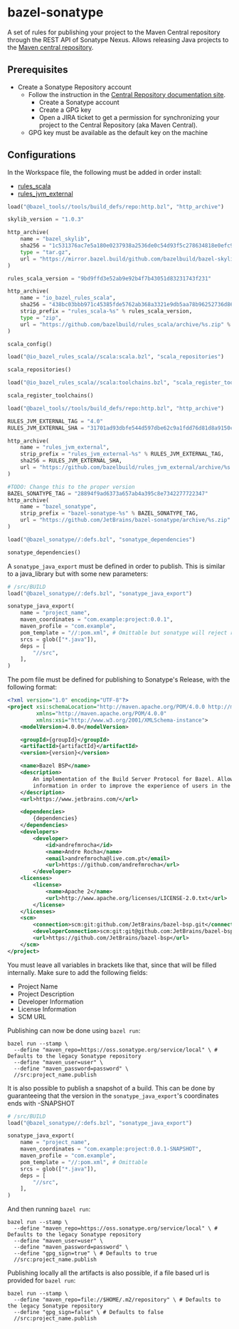 bazel-sonatype 
======

A set of rules for publishing your project to the Maven Central repository through the REST API of Sonatype Nexus. Allows releasing Java projects to the [Maven central repository](https://repo1.maven.org/maven2/).

## Prerequisites

 * Create a Sonatype Repository account
   * Follow the instruction in the [Central Repository documentation site](http://central.sonatype.org).
     * Create a Sonatype account
     * Create a GPG key
     * Open a JIRA ticket to get a permission for synchronizing your project to the Central Repository (aka Maven Central).
   * GPG key must be available as the default key on the machine
    
## Configurations
In the Workspace file, the following must be added in order install:
- [rules_scala](https://github.com/bazelbuild/rules_scala)
- [rules_jvm_external](https://github.com/bazelbuild/rules_jvm_external)


```python
load("@bazel_tools//tools/build_defs/repo:http.bzl", "http_archive")

skylib_version = "1.0.3"

http_archive(
    name = "bazel_skylib",
    sha256 = "1c531376ac7e5a180e0237938a2536de0c54d93f5c278634818e0efc952dd56c",
    type = "tar.gz",
    url = "https://mirror.bazel.build/github.com/bazelbuild/bazel-skylib/releases/download/{}/bazel-skylib-{}.tar.gz".format(skylib_version, skylib_version),
)

rules_scala_version = "9bd9ffd3e52ab9e92b4f7b43051d83231743f231"

http_archive(
    name = "io_bazel_rules_scala",
    sha256 = "438bc03bbb971c45385fde5762ab368a3321e9db5aa78b96252736d86396a9da",
    strip_prefix = "rules_scala-%s" % rules_scala_version,
    type = "zip",
    url = "https://github.com/bazelbuild/rules_scala/archive/%s.zip" % rules_scala_version,
)

scala_config()

load("@io_bazel_rules_scala//scala:scala.bzl", "scala_repositories")

scala_repositories()

load("@io_bazel_rules_scala//scala:toolchains.bzl", "scala_register_toolchains")

scala_register_toolchains()

load("@bazel_tools//tools/build_defs/repo:http.bzl", "http_archive")

RULES_JVM_EXTERNAL_TAG = "4.0"
RULES_JVM_EXTERNAL_SHA = "31701ad93dbfe544d597dbe62c9a1fdd76d81d8a9150c2bf1ecf928ecdf97169"

http_archive(
    name = "rules_jvm_external",
    strip_prefix = "rules_jvm_external-%s" % RULES_JVM_EXTERNAL_TAG,
    sha256 = RULES_JVM_EXTERNAL_SHA,
    url = "https://github.com/bazelbuild/rules_jvm_external/archive/%s.zip" % RULES_JVM_EXTERNAL_TAG,
)

#TODO: Change this to the proper version
BAZEL_SONATYPE_TAG = "28894f9ad6373a657ab4a395c8e7342277722347"
http_archive(
    name = "bazel_sonatype",
    strip_prefix = "bazel-sonatype-%s" % BAZEL_SONATYPE_TAG,
    url = "https://github.com/JetBrains/bazel-sonatype/archive/%s.zip" % BAZEL_SONATYPE_TAG,
)

load("@bazel_sonatype//:defs.bzl", "sonatype_dependencies")

sonatype_dependencies()
```
A `sonatype_java_export` must be defined in order to publish. This is similar to a java_library but with some new parameters:

```python
# /src/BUILD
load("@bazel_sonatype//:defs.bzl", "sonatype_java_export")

sonatype_java_export(
    name = "project_name",
    maven_coordinates = "com.example:project:0.0.1",
    maven_profile = "com.example",
    pom_template = "//:pom.xml", # Omittable but sonatype will reject reject publishing without more information than the template has
    srcs = glob(["*.java"]),
    deps = [
        "//src",
    ],
)
```

The pom file must be defined for publishing to Sonatype's Release, with the following format:
```xml
<?xml version="1.0" encoding="UTF-8"?>
<project xsi:schemaLocation="http://maven.apache.org/POM/4.0.0 http://maven.apache.org/xsd/maven-4.0.0.xsd"
         xmlns="http://maven.apache.org/POM/4.0.0"
         xmlns:xsi="http://www.w3.org/2001/XMLSchema-instance">
    <modelVersion>4.0.0</modelVersion>

    <groupId>{groupId}</groupId>
    <artifactId>{artifactId}</artifactId>
    <version>{version}</version>

    <name>Bazel BSP</name>
    <description>
        An implementation of the Build Server Protocol for Bazel. Allows clients such as IntelliJ to obtain build specific
        information in order to improve the experience of users in the IDE.
    </description>
    <url>https://www.jetbrains.com/</url>

    <dependencies>
        {dependencies}
    </dependencies>
    <developers>
        <developer> 
            <id>andrefmrocha</id>
            <name>Andre Rocha</name>
            <email>andrefmrocha@live.com.pt</email>
            <url>https://github.com/andrefmrocha</url>
        </developer>
    <licenses>
        <license>
            <name>Apache 2</name>
            <url>http://www.apache.org/licenses/LICENSE-2.0.txt</url>
        </license>
    </licenses>
    <scm>
        <connection>scm:git:github.com/JetBrains/bazel-bsp.git</connection>
        <developerConnection>scm:git:git@github.com:JetBrains/bazel-bsp.git</developerConnection>
        <url>https://github.com/JetBrains/bazel-bsp</url>
    </scm>
</project>
```

You must leave all variables in brackets like that, since that will be filled internally. Make sure to add the following fields:
- Project Name
- Project Description
- Developer Information
- License Information
- SCM URL

Publishing can now be done using `bazel run`:
```
bazel run --stamp \
  --define "maven_repo=https://oss.sonatype.org/service/local" \ # Defaults to the legacy Sonatype repository
  --define "maven_user=user" \
  --define "maven_password=password" \
  //src:project_name.publish
```

It is also possible to publish a snapshot of a build. This can be done by guaranteeing that the version in the `sonatype_java_export`'s coordinates ends with -SNAPSHOT

```python
# /src/BUILD
load("@bazel_sonatype//:defs.bzl", "sonatype_java_export")

sonatype_java_export(
    name = "project_name",
    maven_coordinates = "com.example:project:0.0.1-SNAPSHOT",
    maven_profile = "com.example",
    pom_template = "//:pom.xml", # Omittable
    srcs = glob(["*.java"]),
    deps = [
        "//src",
    ],
)
```

And then running `bazel run`:
```
bazel run --stamp \
  --define "maven_repo=https://oss.sonatype.org/service/local" \ # Defaults to the legacy Sonatype repository
  --define "maven_user=user" \
  --define "maven_password=password" \
  --define "gpg_sign=true" \ # Defaults to true
  //src:project_name.publish
```

Publishing locally all the artifacts is also possible, if a file based url is provided for `bazel run`:
```
bazel run --stamp \
  --define "maven_repo=file://$HOME/.m2/repository" \ # Defaults to the legacy Sonatype repository
  --define "gpg_sign=false" \ # Defaults to false
  //src:project_name.publish
```
